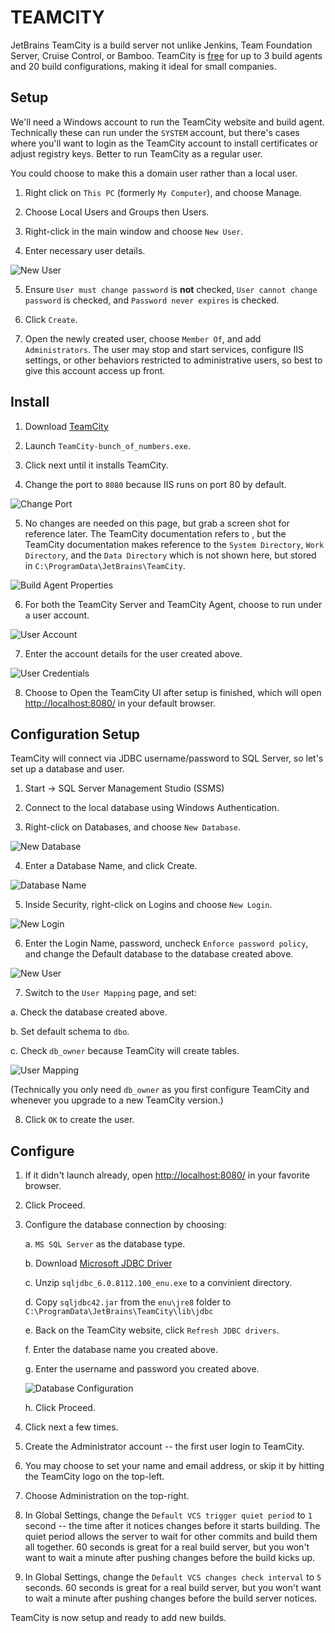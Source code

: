 TEAMCITY
========

JetBrains TeamCity is a build server not unlike Jenkins, Team Foundation Server, Cruise Control, or Bamboo.  TeamCity is [free](https://www.jetbrains.com/teamcity/buy/) for up to 3 build agents and 20 build configurations, making it ideal for small companies.


Setup
-----

We'll need a Windows account to run the TeamCity website and build agent.  Technically these can run under the `SYSTEM` account, but there's cases where you'll want to login as the TeamCity account to install certificates or adjust registry keys.  Better to run TeamCity as a regular user.

You could choose to make this a domain user rather than a local user.

1. Right click on `This PC` (formerly `My Computer`), and choose Manage.

2. Choose Local Users and Groups then Users.

3. Right-click in the main window and choose `New User`.

4. Enter necessary user details.

![New User](1-teamcity-user.png)

5. Ensure `User must change password` is **not** checked, `User cannot change password` is checked, and `Password never expires` is checked.

6. Click `Create`.

7. Open the newly created user, choose `Member Of`, and add `Administrators`.  The user may stop and start services, configure IIS settings, or other behaviors restricted to administrative users, so best to give this account access up front.


Install
-------

1. Download [TeamCity](https://www.jetbrains.com/teamcity/download/)

2. Launch `TeamCity-bunch_of_numbers.exe`.

3. Click next until it installs TeamCity.

4. Change the port to `8080` because IIS runs on port 80 by default.

![Change Port](3-change-port.png)

5. No changes are needed on this page, but grab a screen shot for reference later.  The TeamCity documentation refers to , but the TeamCity documentation makes reference to the `System Directory`, `Work Directory`, and the `Data Directory` which is not shown here, but stored in `C:\ProgramData\JetBrains\TeamCity`.

![Build Agent Properties](4-build-agent-properties.png)

6. For both the TeamCity Server and TeamCity Agent, choose to run under a user account.

![User Account](5-run-as-user-account.png)

7. Enter the account details for the user created above.

![User Credentials](6-user-credentials.png)

8. Choose to Open the TeamCity UI after setup is finished, which will open [http://localhost:8080/](http://localhost:8080/) in your default browser.


Configuration Setup
-------------------

TeamCity will connect via JDBC username/password to SQL Server, so let's set up a database and user.

1. Start -> SQL Server Management Studio (SSMS)

2. Connect to the local database using Windows Authentication.

3. Right-click on Databases, and choose `New Database`.

![New Database](7-new-database.png)

4. Enter a Database Name, and click Create.

![Database Name](8-database-name.png)

5. Inside Security, right-click on Logins and choose `New Login`.

![New Login](9-new-login.png)

6. Enter the Login Name, password, uncheck `Enforce password policy`, and change the Default database to the database created above.

![New User](10-database-user.png)

7. Switch to the `User Mapping` page, and set:

  a. Check the database created above.

  b. Set default schema to `dbo`.

  c. Check `db_owner` because TeamCity will create tables.

![User Mapping](11-database-user-mapping.png)

(Technically you only need `db_owner` as you first configure TeamCity and whenever you upgrade to a new TeamCity version.)

8. Click `OK` to create the user.


Configure
---------

1. If it didn't launch already, open [http://localhost:8080/](http://localhost:8080/) in your favorite browser.

2. Click Proceed.

3. Configure the database connection by choosing:

   a. `MS SQL Server` as the database type.

   b. Download [Microsoft JDBC Driver](https://www.microsoft.com/en-us/download/details.aspx?displaylang=en&id=11774)

   c. Unzip `sqljdbc_6.0.8112.100_enu.exe` to a convinient directory.

   d. Copy `sqljdbc42.jar` from the `enu\jre8` folder to `C:\ProgramData\JetBrains\TeamCity\lib\jdbc`

   e. Back on the TeamCity website, click `Refresh JDBC drivers`.

   f. Enter the database name you created above.

   g. Enter the username and password you created above.

   ![Database Configuration](12-database-configuration.png)

   h. Click Proceed.

3. Click next a few times.

4. Create the Administrator account -- the first user login to TeamCity.

5. You may choose to set your name and email address, or skip it by hitting the TeamCity logo on the top-left.

6. Choose Administration on the top-right.

7. In Global Settings, change the `Default VCS trigger quiet period` to `1` second -- the time after it notices changes before it starts building.  The quiet period allows the server to wait for other commits and build them all together.  60 seconds is great for a real build server, but you won't want to wait a minute after pushing changes before the build kicks up.

7. In Global Settings, change the `Default VCS changes check interval` to `5` seconds.  60 seconds is great for a real build server, but you won't want to wait a minute after pushing changes before the build server notices.

TeamCity is now setup and ready to add new builds.
